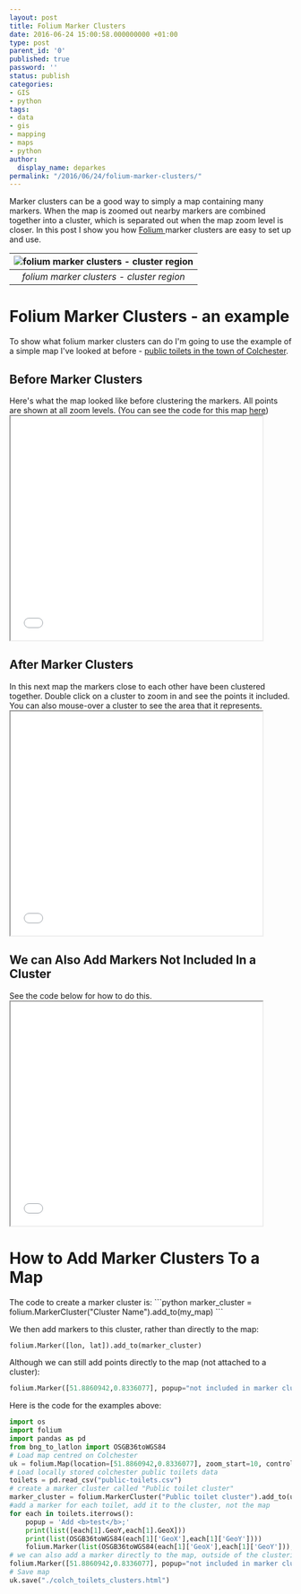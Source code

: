 ```yaml
---
layout: post
title: Folium Marker Clusters
date: 2016-06-24 15:00:58.000000000 +01:00
type: post
parent_id: '0'
published: true
password: ''
status: publish
categories:
- GIS
- python
tags:
- data
- gis
- mapping
- maps
- python
author:
  display_name: deparkes
permalink: "/2016/06/24/folium-marker-clusters/"
---
```

Marker clusters can be a good way to simply a map containing many markers. When the map is zoomed out nearby markers are combined together into a cluster, which is separated out when the map zoom level is closer. In this post I show you how <a href="https://deparkes.co.uk/2016/05/13/python-leaflet-map-folium/">Folium </a>marker clusters are easy to set up and use.

| ![folium marker clusters - cluster region]({{site.baseurl}}/assets/2016/06/marker-clusters.png) |
|:--:|
| *folium marker clusters - cluster region* |

<h1>Folium Marker Clusters - an example</h1>
To show what folium marker clusters can do I'm going to use the example of a simple map I've looked at before - <a href="https://deparkes.co.uk/2016/05/06/colchester-public-toilets/">public toilets in the town of Colchester</a>.
<h2>Before Marker Clusters</h2>
Here's what the map looked like before clustering the markers. All points are shown at all zoom levels. (You can see the code for this map <a href="https://deparkes.co.uk/2016/05/06/colchester-public-toilets/">here</a>)
<iframe src="{{site.baseurl}}/assets/maps/colch_toilets.html" name="FRAME2" width="450" height="400" frameborder="1"></iframe>
<h2>After Marker Clusters</h2>
In this next map the markers close to each other have been clustered together.
Double click on a cluster to zoom in and see the points it included.
You can also mouse-over a cluster to see the area that it represents.
<iframe src="{{site.baseurl}}/assets/maps/colch_toilets_clusters.html" name="FRAME2" width="450" height="400" frameborder="1"></iframe>
<h2>We can Also Add Markers Not Included In a Cluster</h2>
See the code below for how to do this.
<iframe src="{{site.baseurl}}/assets/maps/colch_toilets_clusters_extra_point.html" name="FRAME2" width="450" height="400" frameborder="1"></iframe>
<h1>How to Add Marker Clusters To a Map</h1>
The code to create a marker cluster is:
```python
marker_cluster = folium.MarkerCluster("Cluster Name").add_to(my_map)
```

We then add markers to this cluster, rather than directly to the map:
```python
folium.Marker([lon, lat]).add_to(marker_cluster)
```

Although we can still add points directly to the map (not attached to a cluster):
```python
folium.Marker([51.8860942,0.8336077], popup="not included in marker cluster").add_to(my_map)
```

Here is the code for the examples above:
```python
import os
import folium
import pandas as pd
from bng_to_latlon import OSGB36toWGS84
# Load map centred on Colchester
uk = folium.Map(location=[51.8860942,0.8336077], zoom_start=10, control_scale=True)
# Load locally stored colchester public toilets data
toilets = pd.read_csv("public-toilets.csv")
# create a marker cluster called "Public toilet cluster"
marker_cluster = folium.MarkerCluster("Public toilet cluster").add_to(uk)
#add a marker for each toilet, add it to the cluster, not the map
for each in toilets.iterrows():
    popup = 'Add <b>test</b>;'
    print(list([each[1].GeoY,each[1].GeoX]))
    print(list(OSGB36toWGS84(each[1]['GeoX'],each[1]['GeoY'])))
    folium.Marker(list(OSGB36toWGS84(each[1]['GeoX'],each[1]['GeoY'])), popup=popup).add_to(marker_cluster)
# we can also add a marker directly to the map, outside of the clustering
folium.Marker([51.8860942,0.8336077], popup="not included in marker cluster",icon=folium.Icon(color='red',icon='info-sign')).add_to(uk)
# Save map
uk.save("./colch_toilets_clusters.html")
```
